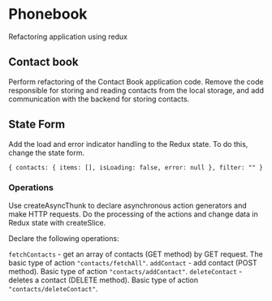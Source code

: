 # Phonebook

Refactoring application using redux

## Contact book

Perform refactoring of the Contact Book application code. Remove the code
responsible for storing and reading contacts from the local storage, and add
communication with the backend for storing contacts.

## State Form

Add the load and error indicator handling to the Redux state. To do this, change
the state form.

`{ contacts: { items: [], isLoading: false, error: null }, filter: "" }`

### Operations

Use createAsyncThunk to declare asynchronous action generators and make HTTP
requests. Do the processing of the actions and change data in Redux state with
createSlice.

Declare the following operations:

`fetchContacts` - get an array of contacts (GET method) by GET request. The
basic type of action `"contacts/fetchAll"`. `addContact` - add contact (POST
method). Basic type of action `"contacts/addContact"`. `deleteContact` - deletes
a contact (DELETE method). Basic type of action `"contacts/deleteContact"`.
